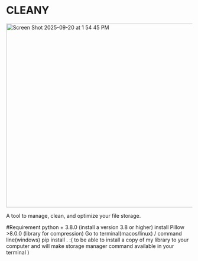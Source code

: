 # CLEANY
<img width="923" height="497" alt="Screen Shot 2025-09-20 at 1 54 45 PM" src="https://github.com/user-attachments/assets/70f4194f-53fe-4f5f-a428-2147b9ae441f" />


A tool to manage, clean, and optimize your file storage.

#Requirement 
python  + 3.8.0 (install a version 3.8 or higher)
install Pillow >8.0.0 (library for compression)
Go to terminal(macos/linux) / command line(windows)
 pip install . :( to be able to install a copy of my library to your computer and will make storage manager command available in your terminal )
 
 
